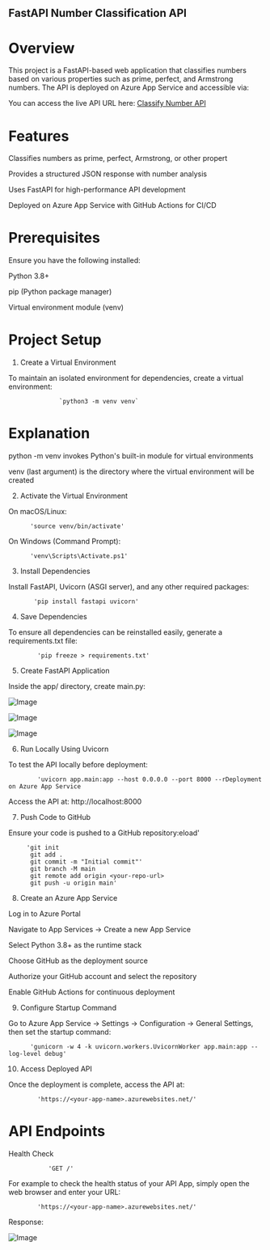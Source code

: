 ## FastAPI Number Classification API

# Overview

This project is a FastAPI-based web application that classifies numbers based on various properties such as prime, perfect, and Armstrong numbers. The API is deployed on Azure App Service and accessible via:

You can access the live API URL here: [Classify Number API](https://no-class-app-dshhaserdmh8cagk.eastus2-01.azurewebsites.net/api/classify-number?number=371)

# Features

Classifies numbers as prime, perfect, Armstrong, or other propert

Provides a structured JSON response with number analysis

Uses FastAPI for high-performance API development

Deployed on Azure App Service with GitHub Actions for CI/CD

# Prerequisites

Ensure you have the following installed:

Python 3.8+

pip (Python package manager)

Virtual environment module (venv)

# Project Setup

1. Create a Virtual Environment

To maintain an isolated environment for dependencies, create a virtual environment:

                  `python3 -m venv venv`

# Explanation

python -m venv invokes Python's built-in module for virtual environments

venv (last argument) is the directory where the virtual environment will be created

2. Activate the Virtual Environment

On macOS/Linux:

          'source venv/bin/activate'

On Windows (Command Prompt):

          'venv\Scripts\Activate.ps1'


3. Install Dependencies

Install FastAPI, Uvicorn (ASGI server), and any other required packages:

           'pip install fastapi uvicorn'

4. Save Dependencies

To ensure all dependencies can be reinstalled easily, generate a requirements.txt file:

            'pip freeze > requirements.txt'

5. Create FastAPI Application

Inside the app/ directory, create main.py:

![Image](https://github.com/user-attachments/assets/2c63eb46-1a71-4ae6-9a7f-1df5f01fa718)

![Image](https://github.com/user-attachments/assets/8081d759-3190-409e-bcdc-31d9f4c93272)

![Image](https://github.com/user-attachments/assets/5fe5850e-dfe9-48d6-943d-96c4a031dea5)

6. Run Locally Using Uvicorn

To test the API locally before deployment:

            'uvicorn app.main:app --host 0.0.0.0 --port 8000 --rDeployment on Azure App Service

  Access the API at: http://localhost:8000           

7. Push Code to GitHub

Ensure your code is pushed to a GitHub repository:eload'
   

         'git init
          git add .
          git commit -m "Initial commit"'
          git branch -M main
          git remote add origin <your-repo-url>
          git push -u origin main'

8. Create an Azure App Service

Log in to Azure Portal

Navigate to App Services → Create a new App Service

Select Python 3.8+ as the runtime stack

Choose GitHub as the deployment source

Authorize your GitHub account and select the repository

Enable GitHub Actions for continuous deployment

9. Configure Startup Command

Go to Azure App Service → Settings → Configuration → General Settings, then set the startup command:

          'gunicorn -w 4 -k uvicorn.workers.UvicornWorker app.main:app --log-level debug'

 10. Access Deployed API

Once the deployment is complete, access the API at:       

            'https://<your-app-name>.azurewebsites.net/'

 # API Endpoints

  Health Check           
              
               'GET /'

  For example to check the health status of your API App, simply open the web browser and enter your URL:

            'https://<your-app-name>.azurewebsites.net/'

  Response:

  ![Image](https://github.com/user-attachments/assets/870c6791-8bb3-48d5-a605-542d1da05bae)

  
            
           
           
          


          
          







